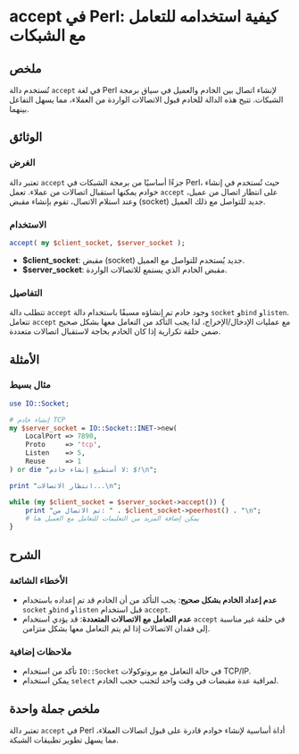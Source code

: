 <!--
Meta Description: # accept في Perl: كيفية استخدامه للتعامل مع الشبكات ## ملخص تُستخدم دالة `accept` في لغة Perl لإنشاء اتصال بين الخادم والعميل في سياق برمجة الشبكات. ت...
Meta Keywords: accept, socket, perl, الخادم, دالة
-->

# accept في Perl: كيفية استخدامه للتعامل مع الشبكات

## ملخص
تُستخدم دالة `accept` في لغة Perl لإنشاء اتصال بين الخادم والعميل في سياق برمجة الشبكات. تتيح هذه الدالة للخادم قبول الاتصالات الواردة من العملاء، مما يسهل التفاعل بينهما.

## الوثائق
### الغرض
تعتبر دالة `accept` جزءًا أساسيًا من برمجة الشبكات في Perl، حيث تُستخدم في إنشاء خوادم يمكنها استقبال اتصالات من عملاء. تعمل `accept` على انتظار اتصال من عميل، وعند استلام الاتصال، تقوم بإنشاء مقبض (socket) جديد للتواصل مع ذلك العميل.

### الاستخدام
```perl
accept( my $client_socket, $server_socket );
```
- **$client_socket**: مقبض (socket) جديد يُستخدم للتواصل مع العميل.
- **$server_socket**: مقبض الخادم الذي يستمع للاتصالات الواردة.

### التفاصيل
تتطلب دالة `accept` وجود خادم تم إنشاؤه مسبقًا باستخدام دالة `socket` و`bind` و`listen`. تتعامل `accept` مع عمليات الإدخال/الإخراج، لذا يجب التأكد من التعامل معها بشكل صحيح ضمن حلقة تكرارية إذا كان الخادم بحاجة لاستقبال اتصالات متعددة.

## الأمثلة
### مثال بسيط
```perl
use IO::Socket;

# إنشاء خادم TCP
my $server_socket = IO::Socket::INET->new(
    LocalPort => 7890,
    Proto     => 'tcp',
    Listen    => 5,
    Reuse     => 1
) or die "لا أستطيع إنشاء خادم: $!\n";

print "انتظار الاتصالات...\n";

while (my $client_socket = $server_socket->accept()) {
    print "تم الاتصال من: " . $client_socket->peerhost() . "\n";
    # يمكن إضافة المزيد من التعليمات للتعامل مع العميل هنا
}
```

## الشرح
### الأخطاء الشائعة
- **عدم إعداد الخادم بشكل صحيح**: يجب التأكد من أن الخادم قد تم إعداده باستخدام `socket` و`bind` و`listen` قبل استخدام `accept`.
- **عدم التعامل مع الاتصالات المتعددة**: قد يؤدي استخدام `accept` في حلقة غير مناسبة إلى فقدان الاتصالات إذا لم يتم التعامل معها بشكل متزامن.

### ملاحظات إضافية
- تأكد من استخدام `IO::Socket` في حالة التعامل مع بروتوكولات TCP/IP.
- يمكن استخدام `select` لمراقبة عدة مقبضات في وقت واحد لتجنب حجب الخادم.

## ملخص جملة واحدة
تعتبر دالة `accept` في Perl أداة أساسية لإنشاء خوادم قادرة على قبول اتصالات العملاء، مما يسهل تطوير تطبيقات الشبكة.